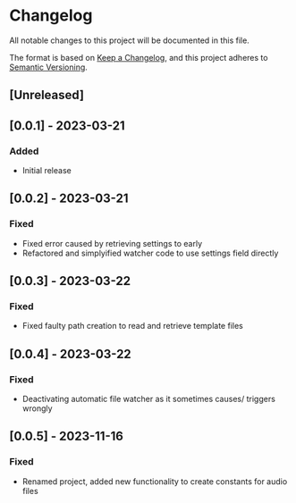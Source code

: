 # Changelog
All notable changes to this project will be documented in this file.

The format is based on [Keep a Changelog](https://keepachangelog.com/en/1.0.0/),
and this project adheres to [Semantic Versioning](https://semver.org/spec/v2.0.0.html).

## [Unreleased]

## [0.0.1] - 2023-03-21
### Added
- Initial release

## [0.0.2] - 2023-03-21
### Fixed
- Fixed error caused by retrieving settings to early
- Refactored and simplyified watcher code to use settings field directly

## [0.0.3] - 2023-03-22
### Fixed
- Fixed faulty path creation to read and retrieve template files

## [0.0.4] - 2023-03-22
### Fixed
- Deactivating automatic file watcher as it sometimes causes/ triggers wrongly

## [0.0.5] - 2023-11-16
### Fixed
- Renamed project, added new functionality to create constants for audio files